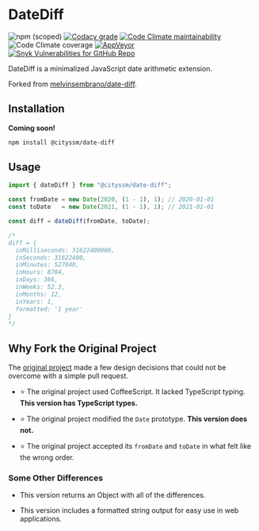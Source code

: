 # DateDiff

![npm (scoped)](https://img.shields.io/npm/v/@cityssm/date-diff) [![Codacy grade](https://img.shields.io/codacy/grade/57708a0662df41a8b494dbc009e620b1)](https://app.codacy.com/gh/cityssm/date-diff/dashboard) [![Code Climate maintainability](https://img.shields.io/codeclimate/maintainability/cityssm/date-diff)](https://codeclimate.com/github/cityssm/date-diff) ![Code Climate coverage](https://img.shields.io/codeclimate/coverage/cityssm/date-diff) [![AppVeyor](https://img.shields.io/appveyor/build/dangowans/date-diff)](https://ci.appveyor.com/project/dangowans/date-diff) [![Snyk Vulnerabilities for GitHub Repo](https://img.shields.io/snyk/vulnerabilities/github/cityssm/date-diff)](https://app.snyk.io/org/cityssm/project/512fb2a1-4f6c-4c03-a741-bb51e7e9603a)

DateDiff is a minimalized JavaScript date arithmetic extension.

Forked from [melvinsembrano/date-diff](https://github.com/melvinsembrano/date-diff).

## Installation

**Coming soon!**

```sh
npm install @cityssm/date-diff
```

## Usage

```javascript
import { dateDiff } from "@cityssm/date-diff";

const fromDate = new Date(2020, (1 - 1), 1); // 2020-01-01
const toDate   = new Date(2021, (1 - 1), 1); // 2021-01-01

const diff = dateDiff(fromDate, toDate);

/*
diff = {
  inMilliseconds: 31622400000,
  inSeconds: 31622400,
  inMinutes: 527040,
  inHours: 8784,
  inDays: 366,
  inWeeks: 52.3,
  inMonths: 12,
  inYears: 1,
  formatted: '1 year'
}
*/
```

## Why Fork the Original Project

The [original project]((https://github.com/melvinsembrano/date-diff)) made a few design decisions that could not be overcome with a simple pull request.

-   :star: The original project used CoffeeScript.  It lacked TypeScript typing.  **This version has TypeScript types.**

-   :star: The original project modified the `Date` prototype.  **This version does not.**

-   :star: The original project accepted its `fromDate` and `toDate` in what felt like the wrong order.

### Some Other Differences

-   This version returns an Object with all of the differences.

-   This version includes a formatted string output for easy use in web applications.
